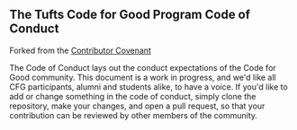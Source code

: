 ## The Tufts Code for Good Program Code of Conduct

Forked from the [Contributor Covenant](https://www.contributor-covenant.org/version/2/0/code_of_conduct/)

The Code of Conduct lays out the conduct expectations of the Code for Good community. This document is a work in progress, and we'd like all CFG participants, alumni and students alike, to have a voice. If you'd like to add or change something in the code of conduct, simply clone the repository, make your changes, and open a pull request, so that your contribution can be reviewed by other members of the community.
